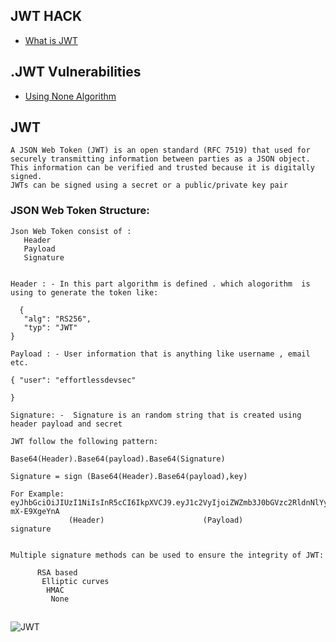 ## JWT HACK

* [What is JWT](#JWT)

## .JWT Vulnerabilities

* [Using None Algorithm](#None)



## JWT

```
A JSON Web Token (JWT) is an open standard (RFC 7519) that used for securely transmitting information between parties as a JSON object. 
This information can be verified and trusted because it is digitally signed.
JWTs can be signed using a secret or a public/private key pair

````
### JSON Web Token Structure:

```
Json Web Token consist of :
   Header
   Payload
   Signature
  

Header : - In this part algorithm is defined . which alogorithm  is using to generate the token like:
  
  {
   "alg": "RS256",
   "typ": "JWT"
}

Payload : - User information that is anything like username , email etc.

{ "user": "effortlessdevsec"

}
  
Signature: -  Signature is an random string that is created using header payload and secret   

JWT follow the following pattern:

Base64(Header).Base64(payload).Base64(Signature)

Signature = sign (Base64(Header).Base64(payload),key)

For Example: 
eyJhbGciOiJIUzI1NiIsInR5cCI6IkpXVCJ9.eyJ1c2VyIjoiZWZmb3J0bGVzc2RldnNlYyJ9.q1gLIkSPBFAKPxe_Bj_Lhmwjsxjxuu0-mX-E9XgeYnA
             (Header)                      (Payload)                           signature


Multiple signature methods can be used to ensure the integrity of JWT:

      RSA based
       Elliptic curves
        HMAC
         None
```
##
![JWT ](https://github.com/effortlessdevsec/Web-Application-Hacks/blob/master/Images/jwt.png)
